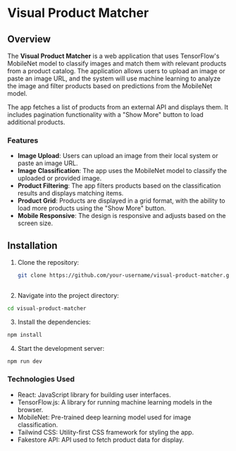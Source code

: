 # Visual Product Matcher

## Overview

The **Visual Product Matcher** is a web application that uses TensorFlow's MobileNet model to classify images and match them with relevant products from a product catalog. The application allows users to upload an image or paste an image URL, and the system will use machine learning to analyze the image and filter products based on predictions from the MobileNet model.

The app fetches a list of products from an external API and displays them. It includes pagination functionality with a "Show More" button to load additional products.

### Features

- **Image Upload**: Users can upload an image from their local system or paste an image URL.
- **Image Classification**: The app uses the MobileNet model to classify the uploaded or provided image.
- **Product Filtering**: The app filters products based on the classification results and displays matching items.
- **Product Grid**: Products are displayed in a grid format, with the ability to load more products using the "Show More" button.
- **Mobile Responsive**: The design is responsive and adjusts based on the screen size.

## Installation

1. Clone the repository:
   ```bash
   git clone https://github.com/your-username/visual-product-matcher.git
 
2. Navigate into the project directory:

``` bash
cd visual-product-matcher
```
3. Install the dependencies:
```bash
npm install
```
4. Start the development server:
```bash
npm run dev
```

### Technologies Used
- React: JavaScript library for building user interfaces.
- TensorFlow.js: A library for running machine learning models in the browser.
- MobileNet: Pre-trained deep learning model used for image classification.
- Tailwind CSS: Utility-first CSS framework for styling the app.
- Fakestore API: API used to fetch product data for display.
